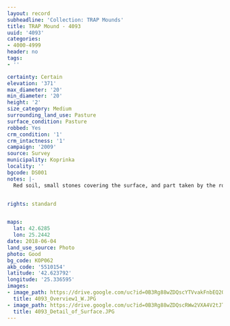 ```yaml
---
layout: record
subheadline: 'Collection: TRAP Mounds'
title: TRAP Mound - 4093
uuid: '4093'
categories:
- 4000-4999
header: no
tags:
- ''

certainty: Certain
elevation: '371'
max_diameter: '20'
min_diameter: '20'
height: '2'
size_category: Medium
surrounding_land_use: Pasture
surface_condition: Pasture
robbed: Yes
crm_condition: '1'
crm_intactness: '1'
campaign: '2009'
source: Survey
municipality: Koprinka
locality: ''
bgcode: DS001
notes: |-
  Red soil, small stones covering the surface, and part taken by the road.


rights: standard


maps:
  lat: 42.6285
  lon: 25.2442
date: 2018-06-04
land_use_source: Photo
photo: Good
bg_code: КОР062
akb_code: '5510154'
latitude: '42.623792'
longitude: '25.336595'
images:
- image_path: https://drive.google.com/uc?id=0B3Rg88wZDQscYTVvakFnbEQ2QWs
  title: 4093_Overview1_W.JPG
- image_path: https://drive.google.com/uc?id=0B3Rg88wZDQscRWw2VXA4V2tJT0U
  title: 4093_Detail_of_Surface.JPG
---
```

